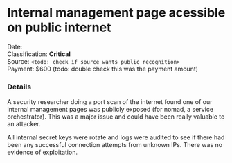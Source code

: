 # Internal management page acessible on public internet

Date: <todo><br/>
Classification: **Critical**<br/>
Source: `<todo: check if source wants public recognition>`<br/>
Payment: $600 (todo: double check this was the payment amount)<br/>

### Details

A security researcher doing a port scan of the internet found one of our internal management pages was publicly exposed (for nomad, a service orchestrator). This was a major issue and could have been really valuable to an attacker.

All internal secret keys were rotate and logs were audited to see if there had been any successful connection attempts from unknown IPs. There was no evidence of exploitation.


